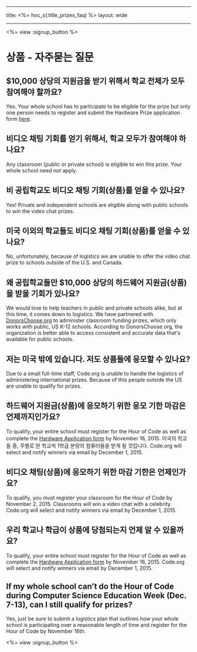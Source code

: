 * * *

title: <%= hoc_s(:title_prizes_faq) %> layout: wide

* * *

<%= view :signup_button %>

# 상품 - 자주묻는 질문

## $10,000 상당의 지원금을 받기 위해서 학교 전체가 모두 참여해야 할까요?

Yes. Your whole school has to participate to be eligible for the prize but only one person needs to register and submit the Hardware Prize application form [here](<%= resolve_url('/prizes') %>).

## 비디오 채팅 기회를 얻기 위해서, 학교 모두가 참여해야 하나요?

Any classroom (public or private school) is eligible to win this prize. Your whole school need not apply.

## 비 공립학교도 비디오 채팅 기회(상품)를 얻을 수 있나요?

Yes! Private and independent schools are eligible along with public schools to win the video chat prizes.

## 미국 이외의 학교들도 비디오 채팅 기회(상품)를 얻을 수 있나요?

No, unfortunately, because of logistics we are unable to offer the video chat prize to schools outside of the U.S. and Canada.

## 왜 공립학교들만 $10,000 상당의 하드웨어 지원금(상품)을 받을 기회가 있나요?

We would love to help teachers in public and private schools alike, but at this time, it comes down to logistics. We have partnered with [DonorsChoose.org](http://donorschoose.org) to administer classroom funding prizes, which only works with public, US K-12 schools. According to DonorsChoose.org, the organization is better able to access consistent and accurate data that's available for public schools.

## 저는 미국 밖에 있습니다. 저도 상품들에 응모할 수 있나요?

Due to a small full-time staff, Code.org is unable to handle the logistics of administering international prizes. Because of this people outside the US are unable to qualify for prizes.

## 하드웨어 지원금(상품)에 응모하기 위한 응모 기한 마감은 언제까지인가요?

To qualify, your entire school must register for the Hour of Code as well as complete the [Hardware Application form](<%= resolve_url('/prizes') %>) by November 16, 2015. 미국의 학교들 중, 주별로 한 학교씩 1학급 분량의 컴퓨터들을 받게 될 것입니다. Code.org will select and notify winners via email by December 1, 2015.

## 비디오 채팅(상품)에 응모하기 위한 마감 기한은 언제인가요?

To qualify, you must register your classroom for the Hour of Code by November 2, 2015. Classrooms will win a video chat with a celebrity. Code.org will select and notify winners via email by December 1, 2015.

## 우리 학교나 학급이 상품에 당첨되는지 언제 알 수 있을까요?

To qualify, your entire school must register for the Hour of Code as well as complete the [Hardware Application form](<%= resolve_url('/prizes') %>) by November 16, 2015. Code.org will select and notify winners via email by December 1, 2015.

## If my whole school can’t do the Hour of Code during Computer Science Education Week (Dec. 7-13), can I still qualify for prizes?

Yes, just be sure to submit a logistics plan that outlines how your whole school is participating over a reasonable length of time and register for the Hour of Code by November 16th.

<%= view :signup_button %>